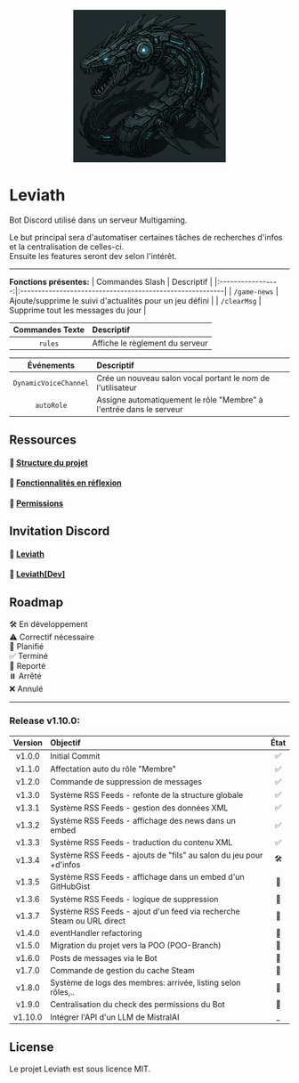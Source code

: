 <p align="center">
  <img src="../img/github_logo.png">
</p>

# Leviath
Bot Discord utilisé dans un serveur Multigaming.

Le but principal sera d'automatiser certaines tâches de recherches d'infos et la centralisation de celles-ci.</br>
Ensuite les features seront dev selon l'intérêt.

---

__Fonctions présentes:__
| Commandes Slash   | Descriptif                                               |
|:-----------------:|:---------------------------------------------------------|
| `/game-news`      | Ajoute/supprime le suivi d'actualités pour un jeu défini |
| `/clearMsg`       | Supprime tout les messages du jour                       |

| Commandes Texte | Descriptif                                                    |
|:---------------:|:--------------------------------------------------------------|
| `rules`         | Affiche le règlement du serveur                               |

| Événements               | Descriptif                                                           |
|:------------------------:|:---------------------------------------------------------------------|
|`DynamicVoiceChannel`     | Crée un nouveau salon vocal portant le nom de l'utilisateur          |
|`autoRole`                | Assigne automatiquement le rôle "Membre" à l'entrée dans le serveur  |

## Ressources

#### 📂 __[Structure du projet](./ProjectStructure.md)__

#### 🔧 __[Fonctionnalités en réflexion](./Features.md)__

#### 🔐 __[Permissions](./BotConfig.md)__

## Invitation Discord
#### 🤖 __[Leviath](https://discord.com/oauth2/authorize?client_id=1356445603583758357&permissions=582047826996343&integration_type=0&scope=bot)__
#### 🤖 __[Leviath[Dev]](https://discord.com/oauth2/authorize?client_id=1356448589248856085&permissions=582047826996343&integration_type=0&scope=bot)__

## Roadmap
🛠️ En développement</br>
⚠️ Correctif nécessaire</br>
📝 Planifié</br>
✅ Terminé</br>
🔄 Reporté</br>
⏸️ Arrêté</br>
❌ Annulé</br>

---

### Release v1.10.0:
| Version  | Objectif                                                              | État |
|:--------:|:----------------------------------------------------------------------|:----:|
| v1.0.0   | Initial Commit                                                        | ✅ |
| v1.1.0   | Affectation auto du rôle "Membre"                                     | ✅ |
| v1.2.0   | Commande de suppression de messages                                   | ✅ |
| v1.3.0   | Système RSS Feeds - refonte de la structure globale                   | ✅ |
| v1.3.1   | Système RSS Feeds - gestion des données XML                           | ✅ |
| v1.3.2   | Système RSS Feeds - affichage des news dans un embed                  | ✅ |
| v1.3.3   | Système RSS Feeds - traduction du contenu XML                         | ✅ |
| v1.3.4   | Système RSS Feeds - ajouts de "fils" au salon du jeu pour +d'infos    | 🛠️ |
| v1.3.5   | Système RSS Feeds - affichage dans un embed d'un GitHubGist           | 📝 |
| v1.3.6   | Système RSS Feeds - logique de suppression                            | 📝 |
| v1.3.7   | Système RSS Feeds - ajout d'un feed via recherche Steam ou URL direct | 📝 |
| v1.4.0   | eventHandler refactoring                                              | 📝 |
| v1.5.0   | Migration du projet vers la POO (POO-Branch)                          | 📝 |
| v1.6.0   | Posts de messages via le Bot                                          | 📝 |
| v1.7.0   | Commande de gestion du cache Steam                                    | 📝 |
| v1.8.0   | Système de logs des membres: arrivée, listing selon rôles,..          | 📝 |
| v1.9.0   | Centralisation du check des permissions du Bot                        | 📝 |
| v1.10.0  | Intégrer l'API d'un LLM de MistralAI                                  | _ |


## License
Le projet Leviath est sous licence MIT.
